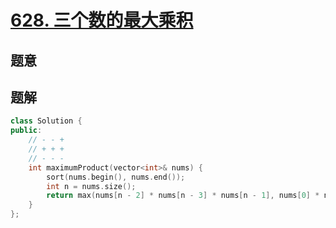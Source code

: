 #  [628. 三个数的最大乘积](https://leetcode-cn.com/problems/maximum-product-of-three-numbers/)

## 题意



## 题解



```c++
class Solution {
public:
    // - - +
    // + + +
    // - - -
    int maximumProduct(vector<int>& nums) {
        sort(nums.begin(), nums.end());
        int n = nums.size();
        return max(nums[n - 2] * nums[n - 3] * nums[n - 1], nums[0] * nums[1] * nums[n - 1]);
    }
};
```



```python3

```

